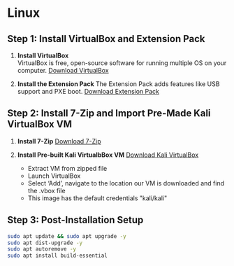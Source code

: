 # Linux

## Step 1: Install VirtualBox and Extension Pack

1. **Install VirtualBox**  
   VirtualBox is free, open-source software for running multiple OS on your computer.
   [Download VirtualBox](https://www.oracle.com/virtualization/virtualbox/)

2. **Install the Extension Pack**
   The Extension Pack adds features like USB support and PXE boot.
   [Download Extension Pack](https://www.oracle.com/virtualization/virtualbox/)

## Step 2: Install 7-Zip and Import Pre-Made Kali VirtualBox VM

1. **Install 7-Zip**
   [Download 7-Zip](https://www.7-zip.org/)

2. **Install Pre-built Kali VirtualbBox VM**
   [Download Kali VirtualBox](https://www.kali.org/get-kali/#kali-virtual-machines)
   - Extract VM from zipped file
   - Launch VirtualBox
   - Select ‘Add’, navigate to the location our VM is downloaded and find the .vbox file
   - This image has the default credentials "kali/kali"

## Step 3: Post-Installation Setup

```bash
sudo apt update && sudo apt upgrade -y
sudo apt dist-upgrade -y
sudo apt autoremove -y
sudo apt install build-essential
```
